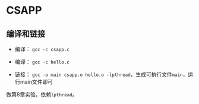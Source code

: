 # CSAPP

## 编译和链接

- 编译： `gcc -c csapp.c`

- 编译： `gcc -c hello.c`

- 链接： `gcc -o main csapp.o hello.o -lpthread`，生成可执行文件`main`，运行main文件即可

做第8章实验，依赖`lpthread`。